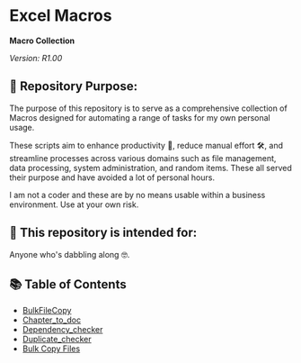 # Excel Macros

**Macro Collection**

_Version: R1.00_

## 🎯 Repository Purpose:
The purpose of this repository is to serve as a comprehensive collection of Macros designed for automating a range of tasks for my own personal usage. 

These scripts aim to enhance productivity 🚀, reduce manual effort 🛠️, and streamline processes across various domains such as file management, data processing, system administration, and random items. These all served their purpose and have avoided a lot of personal hours.

I am not a coder and these are by no means usable within a business environment. Use at your own risk.

## 🌟 This repository is intended for:

Anyone who's dabbling along 🤓.

## 📚 Table of Contents
<ul>
    <li><a href="https://github.com/Wattysaid/Python_scripts/blob/main/Bulk_file_copy.py" target="_blank">BulkFileCopy</a></li>
    <li><a href="https://github.com/Wattysaid/Python_scripts/blob/main/Chapter_to_new_docx.py" target="_blank">Chapter_to_doc</a></li>
    <li><a href="https://github.com/Wattysaid/Python_scripts/blob/main/dependancy_checker.py" target="_blank">Dependency_checker</a></li>
    <li><a href="https://github.com/Wattysaid/Python_scripts/blob/main/duplicated_checker.py" target="_blank">Duplicate_checker</a></li>
    <li><a href="https://github.com/Wattysaid/Python_scripts/blob/main/Bulk_file_copy.py" target="_blank">Bulk Copy Files</a></li>
</ul>

